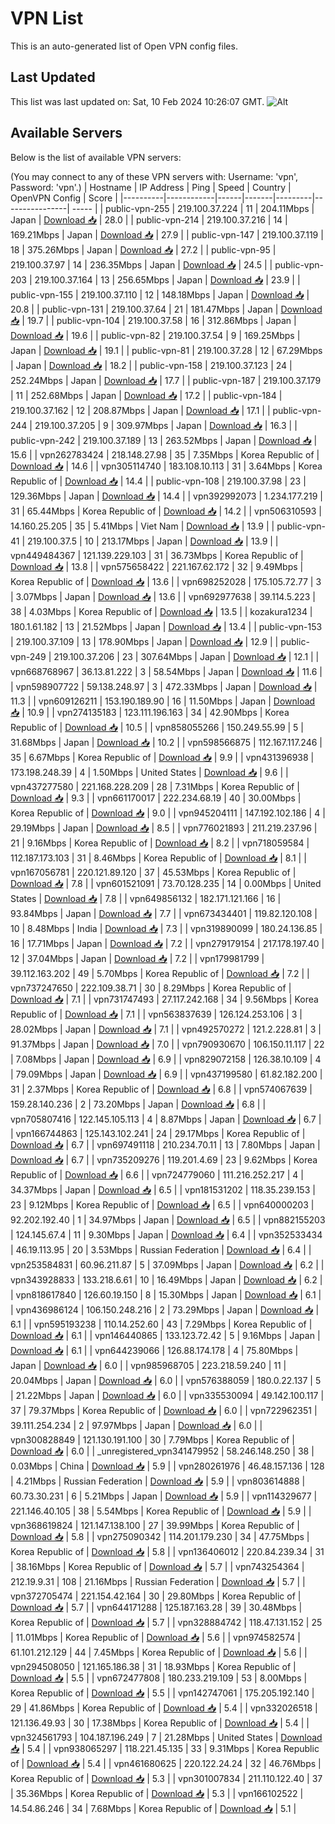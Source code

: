 # VPN List

This is an auto-generated list of Open VPN config files.

## Last Updated

This list was last updated on: Sat, 10 Feb 2024 10:26:07 GMT.
![Alt](https://repobeats.axiom.co/api/embed/186b98318ef1479477931607c1ad7d823f12451f.svg "Repobeats analytics image")

## Available Servers

Below is the list of available VPN servers:

(You may connect to any of these VPN servers with: Username: 'vpn', Password: 'vpn'.)
| Hostname | IP Address | Ping | Speed | Country | OpenVPN Config | Score |
|----------|------------|------|-------|---------|----------------| ----- |
| public-vpn-255 | 219.100.37.224 | 11 | 204.11Mbps | Japan | [Download 📥](./configs/server_0_JP.ovpn) | 28.0 |
| public-vpn-214 | 219.100.37.216 | 14 | 169.21Mbps | Japan | [Download 📥](./configs/server_1_JP.ovpn) | 27.9 |
| public-vpn-147 | 219.100.37.119 | 18 | 375.26Mbps | Japan | [Download 📥](./configs/server_2_JP.ovpn) | 27.2 |
| public-vpn-95 | 219.100.37.97 | 14 | 236.35Mbps | Japan | [Download 📥](./configs/server_3_JP.ovpn) | 24.5 |
| public-vpn-203 | 219.100.37.164 | 13 | 256.65Mbps | Japan | [Download 📥](./configs/server_4_JP.ovpn) | 23.9 |
| public-vpn-155 | 219.100.37.110 | 12 | 148.18Mbps | Japan | [Download 📥](./configs/server_5_JP.ovpn) | 20.8 |
| public-vpn-131 | 219.100.37.64 | 21 | 181.47Mbps | Japan | [Download 📥](./configs/server_6_JP.ovpn) | 19.7 |
| public-vpn-104 | 219.100.37.58 | 16 | 312.86Mbps | Japan | [Download 📥](./configs/server_7_JP.ovpn) | 19.6 |
| public-vpn-82 | 219.100.37.54 | 9 | 169.25Mbps | Japan | [Download 📥](./configs/server_8_JP.ovpn) | 19.1 |
| public-vpn-81 | 219.100.37.28 | 12 | 67.29Mbps | Japan | [Download 📥](./configs/server_9_JP.ovpn) | 18.2 |
| public-vpn-158 | 219.100.37.123 | 24 | 252.24Mbps | Japan | [Download 📥](./configs/server_10_JP.ovpn) | 17.7 |
| public-vpn-187 | 219.100.37.179 | 11 | 252.68Mbps | Japan | [Download 📥](./configs/server_11_JP.ovpn) | 17.2 |
| public-vpn-184 | 219.100.37.162 | 12 | 208.87Mbps | Japan | [Download 📥](./configs/server_12_JP.ovpn) | 17.1 |
| public-vpn-244 | 219.100.37.205 | 9 | 309.97Mbps | Japan | [Download 📥](./configs/server_13_JP.ovpn) | 16.3 |
| public-vpn-242 | 219.100.37.189 | 13 | 263.52Mbps | Japan | [Download 📥](./configs/server_14_JP.ovpn) | 15.6 |
| vpn262783424 | 218.148.27.98 | 35 | 7.35Mbps | Korea Republic of | [Download 📥](./configs/server_15_KR.ovpn) | 14.6 |
| vpn305114740 | 183.108.10.113 | 31 | 3.64Mbps | Korea Republic of | [Download 📥](./configs/server_16_KR.ovpn) | 14.4 |
| public-vpn-108 | 219.100.37.98 | 23 | 129.36Mbps | Japan | [Download 📥](./configs/server_17_JP.ovpn) | 14.4 |
| vpn392992073 | 1.234.177.219 | 31 | 65.44Mbps | Korea Republic of | [Download 📥](./configs/server_18_KR.ovpn) | 14.2 |
| vpn506310593 | 14.160.25.205 | 35 | 5.41Mbps | Viet Nam | [Download 📥](./configs/server_19_VN.ovpn) | 13.9 |
| public-vpn-41 | 219.100.37.5 | 10 | 213.17Mbps | Japan | [Download 📥](./configs/server_20_JP.ovpn) | 13.9 |
| vpn449484367 | 121.139.229.103 | 31 | 36.73Mbps | Korea Republic of | [Download 📥](./configs/server_21_KR.ovpn) | 13.8 |
| vpn575658422 | 221.167.62.172 | 32 | 9.49Mbps | Korea Republic of | [Download 📥](./configs/server_22_KR.ovpn) | 13.6 |
| vpn698252028 | 175.105.72.77 | 3 | 3.07Mbps | Japan | [Download 📥](./configs/server_23_JP.ovpn) | 13.6 |
| vpn692977638 | 39.114.5.223 | 38 | 4.03Mbps | Korea Republic of | [Download 📥](./configs/server_24_KR.ovpn) | 13.5 |
| kozakura1234 | 180.1.61.182 | 13 | 21.52Mbps | Japan | [Download 📥](./configs/server_25_JP.ovpn) | 13.4 |
| public-vpn-153 | 219.100.37.109 | 13 | 178.90Mbps | Japan | [Download 📥](./configs/server_26_JP.ovpn) | 12.9 |
| public-vpn-249 | 219.100.37.206 | 23 | 307.64Mbps | Japan | [Download 📥](./configs/server_27_JP.ovpn) | 12.1 |
| vpn668768967 | 36.13.81.222 | 3 | 58.54Mbps | Japan | [Download 📥](./configs/server_28_JP.ovpn) | 11.6 |
| vpn598907722 | 59.138.248.97 | 3 | 472.33Mbps | Japan | [Download 📥](./configs/server_29_JP.ovpn) | 11.3 |
| vpn609126211 | 153.190.189.90 | 16 | 11.50Mbps | Japan | [Download 📥](./configs/server_30_JP.ovpn) | 10.9 |
| vpn274135183 | 123.111.196.163 | 34 | 42.90Mbps | Korea Republic of | [Download 📥](./configs/server_31_KR.ovpn) | 10.5 |
| vpn858055266 | 150.249.55.99 | 5 | 31.68Mbps | Japan | [Download 📥](./configs/server_32_JP.ovpn) | 10.2 |
| vpn598566875 | 112.167.117.246 | 35 | 6.67Mbps | Korea Republic of | [Download 📥](./configs/server_33_KR.ovpn) | 9.9 |
| vpn431396938 | 173.198.248.39 | 4 | 1.50Mbps | United States | [Download 📥](./configs/server_34_US.ovpn) | 9.6 |
| vpn437277580 | 221.168.228.209 | 28 | 7.31Mbps | Korea Republic of | [Download 📥](./configs/server_35_KR.ovpn) | 9.3 |
| vpn661170017 | 222.234.68.19 | 40 | 30.00Mbps | Korea Republic of | [Download 📥](./configs/server_36_KR.ovpn) | 9.0 |
| vpn945204111 | 147.192.102.186 | 4 | 29.19Mbps | Japan | [Download 📥](./configs/server_37_JP.ovpn) | 8.5 |
| vpn776021893 | 211.219.237.96 | 21 | 9.16Mbps | Korea Republic of | [Download 📥](./configs/server_38_KR.ovpn) | 8.2 |
| vpn718059584 | 112.187.173.103 | 31 | 8.46Mbps | Korea Republic of | [Download 📥](./configs/server_39_KR.ovpn) | 8.1 |
| vpn167056781 | 220.121.89.120 | 37 | 45.53Mbps | Korea Republic of | [Download 📥](./configs/server_40_KR.ovpn) | 7.8 |
| vpn601521091 | 73.70.128.235 | 14 | 0.00Mbps | United States | [Download 📥](./configs/server_41_US.ovpn) | 7.8 |
| vpn649856132 | 182.171.121.166 | 16 | 93.84Mbps | Japan | [Download 📥](./configs/server_42_JP.ovpn) | 7.7 |
| vpn673434401 | 119.82.120.108 | 10 | 8.48Mbps | India | [Download 📥](./configs/server_43_IN.ovpn) | 7.3 |
| vpn319890099 | 180.24.136.85 | 16 | 17.71Mbps | Japan | [Download 📥](./configs/server_44_JP.ovpn) | 7.2 |
| vpn279179154 | 217.178.197.40 | 12 | 37.04Mbps | Japan | [Download 📥](./configs/server_45_JP.ovpn) | 7.2 |
| vpn179981799 | 39.112.163.202 | 49 | 5.70Mbps | Korea Republic of | [Download 📥](./configs/server_46_KR.ovpn) | 7.2 |
| vpn737247650 | 222.109.38.71 | 30 | 8.29Mbps | Korea Republic of | [Download 📥](./configs/server_47_KR.ovpn) | 7.1 |
| vpn731747493 | 27.117.242.168 | 34 | 9.56Mbps | Korea Republic of | [Download 📥](./configs/server_48_KR.ovpn) | 7.1 |
| vpn563837639 | 126.124.253.106 | 3 | 28.02Mbps | Japan | [Download 📥](./configs/server_49_JP.ovpn) | 7.1 |
| vpn492570272 | 121.2.228.81 | 3 | 91.37Mbps | Japan | [Download 📥](./configs/server_50_JP.ovpn) | 7.0 |
| vpn790930670 | 106.150.11.117 | 22 | 7.08Mbps | Japan | [Download 📥](./configs/server_51_JP.ovpn) | 6.9 |
| vpn829072158 | 126.38.10.109 | 4 | 79.09Mbps | Japan | [Download 📥](./configs/server_52_JP.ovpn) | 6.9 |
| vpn437199580 | 61.82.182.200 | 31 | 2.37Mbps | Korea Republic of | [Download 📥](./configs/server_53_KR.ovpn) | 6.8 |
| vpn574067639 | 159.28.140.236 | 2 | 73.20Mbps | Japan | [Download 📥](./configs/server_54_JP.ovpn) | 6.8 |
| vpn705807416 | 122.145.105.113 | 4 | 8.87Mbps | Japan | [Download 📥](./configs/server_55_JP.ovpn) | 6.7 |
| vpn166744863 | 125.143.102.241 | 24 | 29.17Mbps | Korea Republic of | [Download 📥](./configs/server_56_KR.ovpn) | 6.7 |
| vpn697491118 | 210.234.70.11 | 13 | 7.80Mbps | Japan | [Download 📥](./configs/server_57_JP.ovpn) | 6.7 |
| vpn735209276 | 119.201.4.69 | 23 | 9.62Mbps | Korea Republic of | [Download 📥](./configs/server_58_KR.ovpn) | 6.6 |
| vpn724779060 | 111.216.252.217 | 4 | 34.37Mbps | Japan | [Download 📥](./configs/server_59_JP.ovpn) | 6.5 |
| vpn181531202 | 118.35.239.153 | 23 | 9.12Mbps | Korea Republic of | [Download 📥](./configs/server_60_KR.ovpn) | 6.5 |
| vpn640000203 | 92.202.192.40 | 1 | 34.97Mbps | Japan | [Download 📥](./configs/server_61_JP.ovpn) | 6.5 |
| vpn882155203 | 124.145.67.4 | 11 | 9.30Mbps | Japan | [Download 📥](./configs/server_62_JP.ovpn) | 6.4 |
| vpn352533434 | 46.19.113.95 | 20 | 3.53Mbps | Russian Federation | [Download 📥](./configs/server_63_RU.ovpn) | 6.4 |
| vpn253584831 | 60.96.211.87 | 5 | 37.09Mbps | Japan | [Download 📥](./configs/server_64_JP.ovpn) | 6.2 |
| vpn343928833 | 133.218.6.61 | 10 | 16.49Mbps | Japan | [Download 📥](./configs/server_65_JP.ovpn) | 6.2 |
| vpn818617840 | 126.60.19.150 | 8 | 15.30Mbps | Japan | [Download 📥](./configs/server_66_JP.ovpn) | 6.1 |
| vpn436986124 | 106.150.248.216 | 2 | 73.29Mbps | Japan | [Download 📥](./configs/server_67_JP.ovpn) | 6.1 |
| vpn595193238 | 110.14.252.60 | 43 | 7.29Mbps | Korea Republic of | [Download 📥](./configs/server_68_KR.ovpn) | 6.1 |
| vpn146440865 | 133.123.72.42 | 5 | 9.16Mbps | Japan | [Download 📥](./configs/server_69_JP.ovpn) | 6.1 |
| vpn644239066 | 126.88.174.178 | 4 | 75.80Mbps | Japan | [Download 📥](./configs/server_70_JP.ovpn) | 6.0 |
| vpn985968705 | 223.218.59.240 | 11 | 20.04Mbps | Japan | [Download 📥](./configs/server_71_JP.ovpn) | 6.0 |
| vpn576388059 | 180.0.22.137 | 5 | 21.22Mbps | Japan | [Download 📥](./configs/server_72_JP.ovpn) | 6.0 |
| vpn335530094 | 49.142.100.117 | 37 | 79.37Mbps | Korea Republic of | [Download 📥](./configs/server_73_KR.ovpn) | 6.0 |
| vpn722962351 | 39.111.254.234 | 2 | 97.97Mbps | Japan | [Download 📥](./configs/server_74_JP.ovpn) | 6.0 |
| vpn300828849 | 121.130.191.100 | 30 | 7.79Mbps | Korea Republic of | [Download 📥](./configs/server_75_KR.ovpn) | 6.0 |
| _unregistered_vpn341479952 | 58.246.148.250 | 38 | 0.03Mbps | China | [Download 📥](./configs/server_76_CN.ovpn) | 5.9 |
| vpn280261976 | 46.48.157.136 | 128 | 4.21Mbps | Russian Federation | [Download 📥](./configs/server_77_RU.ovpn) | 5.9 |
| vpn803614888 | 60.73.30.231 | 6 | 5.21Mbps | Japan | [Download 📥](./configs/server_78_JP.ovpn) | 5.9 |
| vpn114329677 | 221.146.40.105 | 38 | 5.54Mbps | Korea Republic of | [Download 📥](./configs/server_79_KR.ovpn) | 5.9 |
| vpn368619824 | 121.147.138.100 | 27 | 39.99Mbps | Korea Republic of | [Download 📥](./configs/server_80_KR.ovpn) | 5.8 |
| vpn275090342 | 114.201.179.230 | 34 | 47.75Mbps | Korea Republic of | [Download 📥](./configs/server_81_KR.ovpn) | 5.8 |
| vpn136406012 | 220.84.239.34 | 31 | 38.16Mbps | Korea Republic of | [Download 📥](./configs/server_82_KR.ovpn) | 5.7 |
| vpn743254364 | 212.19.9.31 | 108 | 21.16Mbps | Russian Federation | [Download 📥](./configs/server_83_RU.ovpn) | 5.7 |
| vpn372705474 | 221.154.42.164 | 30 | 29.80Mbps | Korea Republic of | [Download 📥](./configs/server_84_KR.ovpn) | 5.7 |
| vpn644171288 | 125.187.163.28 | 39 | 30.48Mbps | Korea Republic of | [Download 📥](./configs/server_85_KR.ovpn) | 5.7 |
| vpn328884742 | 118.47.131.152 | 25 | 11.01Mbps | Korea Republic of | [Download 📥](./configs/server_86_KR.ovpn) | 5.6 |
| vpn974582574 | 61.101.212.129 | 44 | 7.45Mbps | Korea Republic of | [Download 📥](./configs/server_87_KR.ovpn) | 5.6 |
| vpn294508050 | 121.165.186.38 | 31 | 18.93Mbps | Korea Republic of | [Download 📥](./configs/server_88_KR.ovpn) | 5.5 |
| vpn672477808 | 180.233.219.109 | 53 | 8.00Mbps | Korea Republic of | [Download 📥](./configs/server_89_KR.ovpn) | 5.5 |
| vpn142747061 | 175.205.192.140 | 29 | 41.86Mbps | Korea Republic of | [Download 📥](./configs/server_90_KR.ovpn) | 5.4 |
| vpn332026518 | 121.136.49.93 | 30 | 17.38Mbps | Korea Republic of | [Download 📥](./configs/server_91_KR.ovpn) | 5.4 |
| vpn324561793 | 104.187.196.249 | 7 | 21.28Mbps | United States | [Download 📥](./configs/server_92_US.ovpn) | 5.4 |
| vpn938065297 | 118.221.45.135 | 33 | 9.31Mbps | Korea Republic of | [Download 📥](./configs/server_93_KR.ovpn) | 5.4 |
| vpn461680625 | 220.122.24.24 | 32 | 46.76Mbps | Korea Republic of | [Download 📥](./configs/server_94_KR.ovpn) | 5.3 |
| vpn301007834 | 211.110.122.40 | 37 | 35.36Mbps | Korea Republic of | [Download 📥](./configs/server_95_KR.ovpn) | 5.3 |
| vpn166102522 | 14.54.86.246 | 34 | 7.68Mbps | Korea Republic of | [Download 📥](./configs/server_96_KR.ovpn) | 5.1 |
